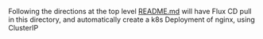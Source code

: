 Following the directions at the top level [README.md](/README.md) will have
Flux CD pull in this directory, and automatically create a k8s Deployment 
of nginx, using ClusterIP


